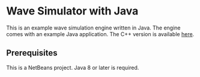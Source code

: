 # Wave Simulator with Java
This is an example wave simulation engine written in Java. The engine comes with an example Java application. The C++ version is available [here](https://github.com/mss1451/wavesim_cpp).
## Prerequisites
This is a NetBeans project. Java 8 or later is required.
